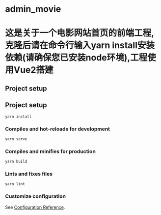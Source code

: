 # admin_movie

# 这是关于一个电影网站首页的前端工程,克隆后请在命令行输入yarn install安装依赖(请确保您已安装node环境),工程使用Vue2搭建

## Project setup

## Project setup
```
yarn install
```

### Compiles and hot-reloads for development
```
yarn serve
```

### Compiles and minifies for production
```
yarn build
```

### Lints and fixes files
```
yarn lint
```

### Customize configuration
See [Configuration Reference](https://cli.vuejs.org/config/).
